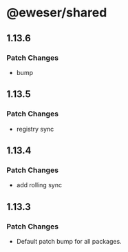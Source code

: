 # @eweser/shared

## 1.13.6

### Patch Changes

- bump

## 1.13.5

### Patch Changes

- registry sync

## 1.13.4

### Patch Changes

- add rolling sync

## 1.13.3

### Patch Changes

- Default patch bump for all packages.
